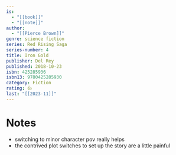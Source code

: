 ```yaml
---
is:
  - "[[book]]"
  - "[[note]]"
author:
  - "[[Pierce Brown]]"
genre: science fiction
series: Red Rising Saga
series-number: 4
title: Iron Gold
publisher: Del Rey
published: 2018-10-23
isbn: 425285936
isbn13: 9780425285930
category: Fiction
rating: 👍
last: "[[2023-11]]"
---
```

# Notes
- switching to minor character pov really helps
- the contrived plot switches to set up the story are a little painful
